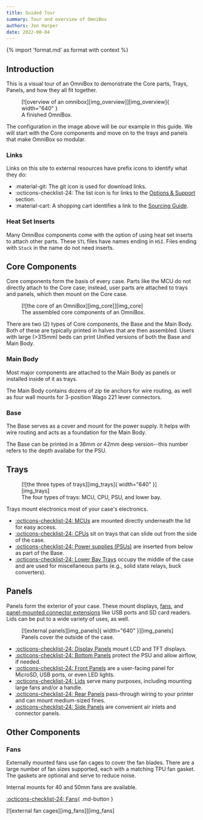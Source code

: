 ```yaml
---
title: Guided Tour
summary: Tour and overview of OmniBox
authors: Jon Harper
date: 2022-08-04
---
```


{% import 'format.md' as format with context %}

## Introduction

This is a visual tour of an OmniBox to demonstrate the Core parts, Trays, Panels, and how they all fit together.

<figure markdown>
  [![overview of an omnibox][img_overview]][img_overview]{ width="640" }
  <figcaption>A finished OmniBox.</figcaption>
</figure>

The configuration in the image above will be our example in this guide. We will start with the Core components and move on to the trays and panels that make OmniBox so modular. 

### Links

Links on this site to external resources have prefix icons to identify what they do:

- :material-git: The git icon is used for download links.
- :octicons-checklist-24: The list icon is for links to the [Options & Support][support] section.
- :material-cart: A shopping cart identifies a link to the [Sourcing Guide][sourcing].

### Heat Set Inserts

Many OmniBox components come with the option of using heat set inserts to attach other parts. These `STL`
files have names ending in `HSI`. Files ending with `Stock` in the name do not need inserts.

## Core Components

Core components form the basis of every case. Parts like the MCU do not directly attach to the Core case; instead, user
parts are attached to trays and panels, which then mount on the Core case.

<figure markdown>
  [![the core of an OmniBox][img_core]][img_core]
  <figcaption>The assembled core components of an OmniBox.</figcaption>
</figure>

There are two (2) types of Core components, the Base and the Main Body. Both of these are typically printed in halves
that are then assembled. Users with large (>315mm) beds can print Unified versions of both the Base and Main Body.

### Main Body

Most major components are attached to the Main Body as panels or installed inside of it as trays.

The Main Body contains dozens of zip tie anchors for wire routing, as well as four wall mounts for 3-position Wago 221
lever connectors.

### Base

The Base serves as a cover and mount for the power supply. It helps with wire routing and acts as a foundation
for the Main Body.

The Base can be printed in a 36mm or 42mm deep version--this number refers to the depth availabe for the PSU.

## Trays

<figure markdown>
  [![the three types of trays][img_trays]{ width="640" }][img_trays]
  <figcaption>The four types of trays: MCU, CPU, PSU, and lower bay.</figcaption>
</figure>

Trays mount electronics most of your case's electronics.

- [:octicons-checklist-24: MCUs][mcu] are mounted directly underneath the lid for easy access.
- [:octicons-checklist-24: CPUs][cpu] sit on trays that can slide out from the side of the case.
- [:octicons-checklist-24: Power supplies (PSUs)][psu] are inserted from below as part of the Base.
- [:octicons-checklist-24: Lower Bay Trays][lower_bay] occupy the middle of the case and are used for miscellaneous parts (e.g., solid state relays, buck converters).

## Panels

Panels form the exterior of your case. These mount displays, [fans][fans], and [panel-mounted connector extensions][panel_mounts] like USB ports and 
SD card readers. Lids can be put to a wide variety of uses, as well.

<figure markdown>
  [![external panels][img_panels]{ width="640" }][img_panels]
  <figcaption>Panels cover the outside of the case.</figcaption>
</figure>

- [:octicons-checklist-24: Display Panels][displays] mount LCD and TFT displays.
- [:octicons-checklist-24: Bottom Panels][bottom_panels] protect the PSU and allow airflow, if needed.
- [:octicons-checklist-24: Front Panels][front_panels] are a user-facing panel for MicroSD, USB ports, or even LED lights.
- [:octicons-checklist-24: Lids][lids] serve many purposes, including mounting large fans and/or a handle.
- [:octicons-checklist-24: Rear Panels][rear_panels] pass-through wiring to your printer and can mount medium-sized fines.
- [:octicons-checklist-24: Side Panels][side_panels] are convenient air inlets and connector panels.

## Other Components

### Fans

<div markdown class="jh-grid-container jh-grid-2">
<div markdown class="jh-grid-para">
Externally mounted fans use fan cages to cover the fan blades. There are a large number of fan sizes supported, each with a matching TPU fan gasket. The gaskets are optional and serve to reduce noise.

Internal mounts for 40 and 50mm fans are available.

[:octicons-checklist-24: Fans][fans]{ .md-button }
</div>
<div markdown class="jh-grid-img">
[![external fan cages][img_fans]][img_fans]
</div>
</div>

[panel_mounts]:  support/panel_mounts.md
[fans]:  support/fans.md
[displays]:  support/display.md
[mcu]:  support/mcu.md
[lower_bay]: support/lower_bay.md
[cpu]: support/cpu.md
[psu]: support/psu.md
[support]: support/index.md
[sourcing]: sourcing.md
[side_panels]: support/side.md
[front_panels]: support/front.md
[rear_panels]: rear.md
[side_panels]: support/side.md
[lids]: support/lid.md
[bottom_panels]: support/bottom.md

[img_overview]: img/components/overview.webp
[img_core]: img/components/core.webp
[img_trays]: img/components/trays.webp
[img_panels]: img/components/panels.webp
[img_crossbar]: img/components/crossbar.webp
[img_main_front]: img/components/main_front.webp
[img_main_rear]: img/components/main_rear.webp
[img_base_front_rocker]: img/components/base_front_rocker.webp
[img_base_front_toggle]: img/components/base_front_toggle.webp
[img_base_rear]: img/components/base_rear.webp
[img_base_unified]: img/components/base_unified.webp
[img_base_extension]: img/components/base_extension.webp
[img_mcu]: img/components/mcu.webp
[img_cpu]: img/components/cpu.webp
[img_lower_bay]: img/components/lower_bay.webp
[img_front_panel]: img/components/front_panel.webp
[img_display]: img/components/display.webp
[img_lid]: img/components/lid.webp
[img_side]: img/components/side.webp
[img_rear]: img/components/rear.webp
[img_bottom]: img/components/bottom.webp
[img_fans]: img/components/fans.webp
[img_psu]: img/components/psu.webp
[img_rear_none]: img/components/rear_none.webp
[img_rear_quad]: img/components/rear_quad.webp
[img_rocker_switch]: img/components/switch_rocker.webp
[img_toggle_switch]: img/components/switch_toggle.webp
[img_iec]: img/components/iec.webp